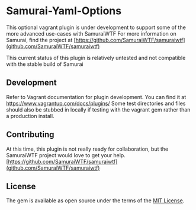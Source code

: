 # Samurai-Yaml-Options
This optional vagrant plugin is under development to support some of the more advanced use-cases with SamuraiWTF
For more information on Samurai, find the project at [https://github.com/SamuraiWTF/samuraiwtf](github.com/SamuraiWTF/samuraiwtf)

This current status of this plugin is relatively untested and not compatible with the stable build of Samurai

## Development

Refer to Vagrant documentation for plugin development.
You can find it at https://www.vagrantup.com/docs/plugins/
Some test directories and files should also be stubbed in locally if testing with the vagrant gem rather than a production install.

## Contributing

At this time, this plugin is not really ready for collaboration, but the SamuraiWTF project would love to get your help.
[https://github.com/SamuraiWTF/samuraiwtf](github.com/SamuraiWTF/samuraiwtf)

## License

The gem is available as open source under the terms of the [MIT License](https://opensource.org/licenses/MIT).
